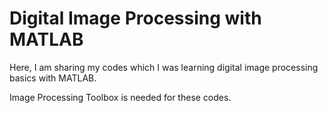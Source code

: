# Digital Image Processing with MATLAB

Here, I am sharing my codes which I was learning digital image processing basics with MATLAB.

Image Processing Toolbox is needed for these codes.
 
